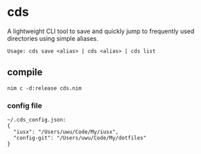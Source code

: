 # cds
A lightweight CLI tool to save and quickly jump to frequently used directories using simple aliases.

```
Usage: cds save <alias> | cds <alias> | cds list
```

## compile

```
nim c -d:release cds.nim
```

### config file

```
~/.cds_config.json: 
{
  "iusx": "/Users/uwu/Code/My/iusx",
  "config-git": "/Users/uwu/Code/My/dotfiles"
}
```
